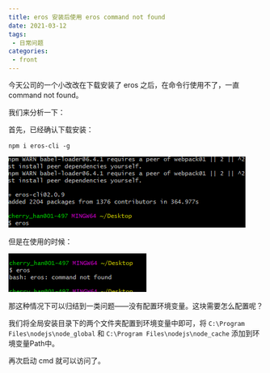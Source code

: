 ```yaml
---
title: eros 安装后使用 eros command not found
date: 2021-03-12
tags:
 - 日常问题
categories:
 - front
---
```


今天公司的一个小改改在下载安装了 eros 之后，在命令行使用不了，一直 command not found。

我们来分析一下：

首先，已经确认下载安装：
```shell
npm i eros-cli -g
```

![](../imgs/eros_command.png)

但是在使用的时候：

![](../imgs/eros_not_found.png)

那这种情况下可以归结到一类问题——没有配置环境变量。这块需要怎么配置呢？

我们将全局安装目录下的两个文件夹配置到环境变量中即可，将 `C:\Program Files\nodejs\node_global` 和 `C:\Program Files\nodejs\node_cache` 添加到环境变量Path中。

再次启动 cmd 就可以访问了。